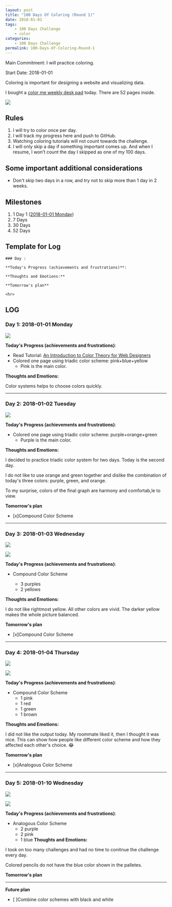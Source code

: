 ```yaml
---
layout: post
title: "100 Days Of Coloring (Round 1)"
date: 2018-01-01
tags: 
	- 100 Days Challenge
	- color
categories: 
	- 100 Days Challenge
permalink: 100-Days-Of-Coloring-Round-1
---
```


Main Commitment: I will practice coloring. 

Start Date: 2018-01-01


<!-- more -->

Coloring is important for designing a website and visualizing data. 

I bought a [color me weekly desk pad](http://links.yingjiehu.com/ColorMeWeeklyDeskPad) today. There are 52 pages inside. 

[![](0-color-me-weekly-desk-pad.jpeg)](http://links.yingjiehu.com/ColorMeWeeklyDeskPad)

## Rules
1. I will try to color once per day. 
2. I will track my progress here and push to GitHub.
3. Watching coloring tutorials will not count towards the challenge.
5. I will only skip a day if something important comes up. And when I resume, I won’t count the day I skipped as one of my 100 days.

## Some important additional considerations

* Don't skip two days in a row, and try not to skip more than 1 day in 2 weeks.

## Milestones

1. 1 Day 1 ([2018-01-01 Monday](#Day-1-2018-01-01-Monday))
2. 7 Days
3. 30 Days
4. 52 Days

## Template for Log
```
### Day :

**Today's Progress (achievements and frustrations)**: 

**Thoughts and Emotions:**

**Tomorrow's plan**

<hr>
```


## LOG
### Day 1: 2018-01-01 Monday

![](2018-01-01-triadic-pink-blue-yellow.png)

**Today's Progress (achievements and frustrations)**: 

* Read Tutorial: [An Introduction to Color Theory for Web Designers](https://webdesign.tutsplus.com/articles/an-introduction-to-color-theory-for-web-designers--webdesign-1437)
* Colored one page using triadic color scheme: pink+blue+yellow
	* Pink is the main color.

**Thoughts and Emotions:**

Color systems helps to choose colors quickly.
<hr>

### Day 2: 2018-01-02 Tuesday

![](2018-01-02-triadic-purple-green-orange.png)

**Today's Progress (achievements and frustrations)**: 

* Colored one page using triadic color scheme: purple+orange+green
	* Purple is the main color.

**Thoughts and Emotions:**

I decided to practice triadic color system for two days. Today is the second day. 

I do not like to use orange and green together and dislike the combination of today's three colors: purple, green, and orange.

To my surprise, colors of the final graph are harmony and comfortab,le to view.

**Tomorrow's plan**

* [x]Compound Color Scheme

<hr>

### Day 3: 2018-01-03 Wednesday

![](2018-01-03-compound-color-scheme-purple.png)

![](2018-01-03-compound-color-scheme-purple-pink.png)

**Today's Progress (achievements and frustrations)**: 

* Compound Color Scheme

	* 3 purples
	* 2 yellows

**Thoughts and Emotions:**

I do not like rightmost yellow. All other colors are vivid. The darker yellow makes the whole picture balanced.

**Tomorrow's plan**

* [x]Compound Color Scheme

<hr>

### Day 4: 2018-01-04 Thursday

![](2018-01-04-compound-color-scheme-pink.png)

![](2018-01-04-compound-color-scheme-pink-green-red.png.png)

**Today's Progress (achievements and frustrations)**: 

* Compound Color Scheme
	* 1 pink
	* 1 red
	* 1 green
	* 1 brown

**Thoughts and Emotions:**

I did not like the output today. My roommate liked it, then I thought it was nice. This can show how people like different color scheme and how they affected each other's choice. 😂

**Tomorrow's plan**

* [x]Analogous Color Scheme

<hr>


### Day 5: 2018-01-10 Wednesday

![](2018-01-10-analogous-blue-purple-pink.png)

![](2018-01-10-analogous-blue-purple-pink-coloring.png)

**Today's Progress (achievements and frustrations)**: 

* Analogous Color Scheme
	* 2 purple
	* 2 pink
	* 1 blue
**Thoughts and Emotions:**

I took on too many challenges and had no time to conitnue the challenge every day.

Colored pencils do not have the blue color shown in the palletes.

**Tomorrow's plan**

<hr>

**Future plan**

* [ ]Combine color schemes with black and white

